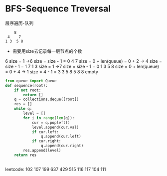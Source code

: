 # BFS-Sequence Treversal
层序遍历-队列

		8
	 4    7
	1 3  5 8

* 需要用size去记录每一层节点的个数

6	size = 1	->6		size = size - 1 = 0
4 7	size = 0 + len(queue) = 0 + 2	-> 4	size = size - 1 = 1
7 1 3	size = 1	->7		size = size - 1 = 0
1 3 5 8		size = 0 + len(queue) = 0 + 4	-> 1 size = 4 - 1 = 3
3 5 8
5 8
8
empty

```python
from queue import Queue
def sequence(root):
	if not root:
		return []
	q = collections.deque([root])
	res = []
	while q:
		level = []
		for i in range(len(q)):
			cur = q.popleft()
			level.append(cur.val)
			if cur.left:
				q.append(cur.left)
			if cur.right:
				q.append(cur.right)
		res.append(level)
	return res
	
```


leetcode: 102 107 199 637 429 515
116 117 104 111
